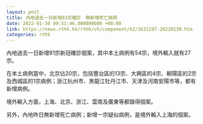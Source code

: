 ```yaml
---
layout: post
title: 內地過去一日新增81宗確診　無新增死亡病例
date: 2022-01-30 09:51:46.000000000 +08:00
link: https://news.rthk.hk/rthk/ch/component/k2/1631297-20220130.htm
categories: rthk
---
```


內地過去一日新增81宗新冠確診個案，其中本土病例有54宗，境外輸入就有27宗。

在本土病例當中，北京佔20宗，包括豐台區的13宗、大興區的4宗、朝陽區的2宗及西城區的1宗病例；浙江杭州市、黑龍江牡丹江市、天津及河南安陽市等，都有新增病例。

境外輸入方面，上海、北京、浙江、雲南及廣東等都錄得個案。

另外，內地昨日無新增死亡病例；新增一宗疑似病例，是境外輸入上海的個案。

